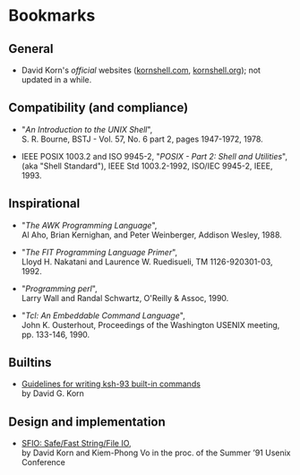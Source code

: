 # Bookmarks

## General

-   David Korn's _official_ websites ([kornshell.com](http://kornshell.com), [kornshell.org](http://kornshell.org));
    not updated in a while.

## Compatibility (and compliance)

-   "_An Introduction to the UNIX Shell_", \
    S. R. Bourne, BSTJ - Vol. 57, No. 6 part 2, pages 1947-1972, 1978.

-   IEEE POSIX 1003.2 and ISO 9945-2, "_POSIX - Part 2: Shell and Utilities_", \
    (aka "Shell Standard"), IEEE Std 1003.2-1992, ISO/IEC 9945-2, IEEE, 1993.

## Inspirational

-   "_The AWK Programming Language_", \
    Al Aho, Brian Kernighan, and Peter Weinberger, Addison Wesley, 1988.

-   "_The FIT Programming Language Primer_", \
     Lloyd H. Nakatani and Laurence W. Ruedisueli, TM 1126-920301-03, 1992.

-   "_Programming perl_", \
     Larry Wall and Randal Schwartz, O'Reilly & Assoc, 1990.

-   "_Tcl: An Embeddable Command Language_", \
    John K. Ousterhout, Proceedings of the Washington USENIX meeting, pp. 133-146, 1990.

## Builtins

- [Guidelines for writing ksh-93 built-in commands](http://pkg.cs.ovgu.de/LNF/i386/5.10/LNFksh93-docs/reloc/ksh93/builtins.pdf) \
  by David G. Korn

## Design and implementation

- [SFIO: Safe/Fast String/File IO](http://citeseerx.ist.psu.edu/viewdoc/summary?doi=10.1.1.51.6574), \
  by David Korn and Kiem-Phong Vo in the proc. of the Summer ’91 Usenix Conference
